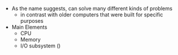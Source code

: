 - As the name suggests, can solve many different kinds of problems
	- in contrast with older computers that were built for specific purposes
- Main Elements
	- CPU
	- Memory
	- I/O subsystem ()